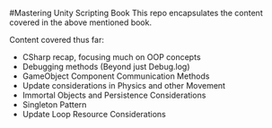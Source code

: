 #Mastering Unity Scripting Book
This repo encapsulates the content covered in the above mentioned book. 

Content covered thus far:
- CSharp recap, focusing much on OOP concepts
- Debugging methods (Beyond just Debug.log)
- GameObject Component Communication Methods
- Update considerations in Physics and other Movement
- Immortal Objects and Persistence Considerations 
- Singleton Pattern
- Update Loop Resource Considerations
